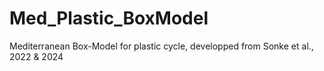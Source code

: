 # Med_Plastic_BoxModel
Mediterranean Box-Model for plastic cycle, developped from Sonke et al., 2022 &amp; 2024
